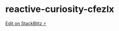 # reactive-curiosity-cfezlx

[Edit on StackBlitz ⚡️](https://stackblitz.com/edit/reactive-curiosity-cfezlx)